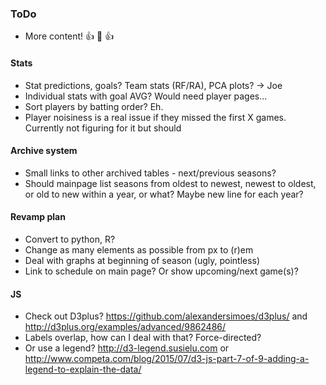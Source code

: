 ### ToDo
- More content! :+1: :100: :+1:
#### Stats
- Stat predictions, goals?  Team stats (RF/RA), PCA plots? -> Joe
- Individual stats with goal AVG?  Would need player pages...
- Sort players by batting order?  Eh.
- Player noisiness is a real issue if they missed the first X games.  Currently not figuring for it but should
#### Archive system
- Small links to other archived tables - next/previous seasons?
- Should mainpage list seasons from oldest to newest, newest to oldest, or old to new within a year, or what?  Maybe new line for each year?
#### Revamp plan
- Convert to python, R?
- Change as many elements as possible from px to (r)em
- Deal with graphs at beginning of season (ugly, pointless)
- Link to schedule on main page?  Or show upcoming/next game(s)?
#### JS
- Check out D3plus? https://github.com/alexandersimoes/d3plus/ and http://d3plus.org/examples/advanced/9862486/
- Labels overlap, how can I deal with that?  Force-directed?
- Or use a legend?  http://d3-legend.susielu.com or http://www.competa.com/blog/2015/07/d3-js-part-7-of-9-adding-a-legend-to-explain-the-data/
